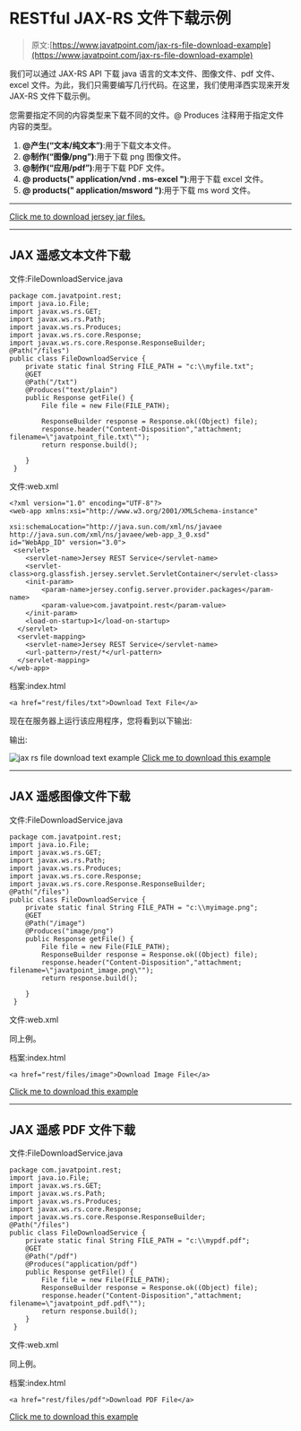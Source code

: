 # RESTful JAX-RS 文件下载示例

> 原文:[https://www.javatpoint.com/jax-rs-file-download-example](https://www.javatpoint.com/jax-rs-file-download-example)

我们可以通过 JAX-RS API 下载 java 语言的文本文件、图像文件、pdf 文件、excel 文件。为此，我们只需要编写几行代码。在这里，我们使用泽西实现来开发 JAX-RS 文件下载示例。

您需要指定不同的内容类型来下载不同的文件。@ Produces 注释用于指定文件内容的类型。

1.  **@产生(“文本/纯文本”)**:用于下载文本文件。
2.  **@制作(“图像/png”)**:用于下载 png 图像文件。
3.  **@制作(“应用/pdf”)**:用于下载 PDF 文件。
4.  **@ products(" application/vnd . ms-excel ")**:用于下载 excel 文件。
5.  **@ products(" application/msword ")**:用于下载 ms word 文件。

* * *

[Click me to download jersey jar files.](https://static.javatpoint.com/webservicepages/download/jerseyjars.zip)

* * *

## JAX 遥感文本文件下载

文件:FileDownloadService.java

```
package com.javatpoint.rest;
import java.io.File;
import javax.ws.rs.GET;
import javax.ws.rs.Path;
import javax.ws.rs.Produces;
import javax.ws.rs.core.Response;
import javax.ws.rs.core.Response.ResponseBuilder;
@Path("/files")
public class FileDownloadService {
 	private static final String FILE_PATH = "c:\\myfile.txt";
	@GET
	@Path("/txt")
	@Produces("text/plain")
	public Response getFile() {
 		File file = new File(FILE_PATH);

		ResponseBuilder response = Response.ok((Object) file);
		response.header("Content-Disposition","attachment; filename=\"javatpoint_file.txt\"");
		return response.build();

	}
 }

```

文件:web.xml

```
<?xml version="1.0" encoding="UTF-8"?>
<web-app xmlns:xsi="http://www.w3.org/2001/XMLSchema-instance" 

xsi:schemaLocation="http://java.sun.com/xml/ns/javaee 
http://java.sun.com/xml/ns/javaee/web-app_3_0.xsd" 
id="WebApp_ID" version="3.0">
 <servlet>
    <servlet-name>Jersey REST Service</servlet-name>
    <servlet-class>org.glassfish.jersey.servlet.ServletContainer</servlet-class>
    <init-param>
        <param-name>jersey.config.server.provider.packages</param-name>
        <param-value>com.javatpoint.rest</param-value>
    </init-param>
    <load-on-startup>1</load-on-startup>
  </servlet>
  <servlet-mapping>
    <servlet-name>Jersey REST Service</servlet-name>
    <url-pattern>/rest/*</url-pattern>
  </servlet-mapping>
</web-app> 

```

档案:index.html

```
<a href="rest/files/txt">Download Text File</a>

```

现在在服务器上运行该应用程序，您将看到以下输出:

输出:

![jax rs file download text example](../Images/c918dfa8f4f690008350fc3364761b5f.png)
[Click me to download this example](https://static.javatpoint.com/webservicepages/download/restfuljerseyfiledownload.zip)

* * *

## JAX 遥感图像文件下载

文件:FileDownloadService.java

```
package com.javatpoint.rest;
import java.io.File;
import javax.ws.rs.GET;
import javax.ws.rs.Path;
import javax.ws.rs.Produces;
import javax.ws.rs.core.Response;
import javax.ws.rs.core.Response.ResponseBuilder;
@Path("/files")
public class FileDownloadService {
 	private static final String FILE_PATH = "c:\\myimage.png";
	@GET
	@Path("/image")
	@Produces("image/png")
	public Response getFile() {
		File file = new File(FILE_PATH);
		ResponseBuilder response = Response.ok((Object) file);
		response.header("Content-Disposition","attachment; filename=\"javatpoint_image.png\"");
		return response.build();

	}
 }

```

文件:web.xml

同上例。

档案:index.html

```
<a href="rest/files/image">Download Image File</a>

```

[Click me to download this example](https://static.javatpoint.com/webservicepages/download/restfuljerseyfiledownloadimage.zip)

* * *

## JAX 遥感 PDF 文件下载

文件:FileDownloadService.java

```
package com.javatpoint.rest;
import java.io.File;
import javax.ws.rs.GET;
import javax.ws.rs.Path;
import javax.ws.rs.Produces;
import javax.ws.rs.core.Response;
import javax.ws.rs.core.Response.ResponseBuilder;
@Path("/files")
public class FileDownloadService {
 	private static final String FILE_PATH = "c:\\mypdf.pdf";
 	@GET
	@Path("/pdf")
	@Produces("application/pdf")
	public Response getFile() {
 		File file = new File(FILE_PATH);
 		ResponseBuilder response = Response.ok((Object) file);
		response.header("Content-Disposition","attachment; filename=\"javatpoint_pdf.pdf\"");
		return response.build();
 	}
 }

```

文件:web.xml

同上例。

档案:index.html

```
<a href="rest/files/pdf">Download PDF File</a>

```

[Click me to download this example](https://static.javatpoint.com/webservicepages/download/restfuljerseyfiledownloadpdf.zip)